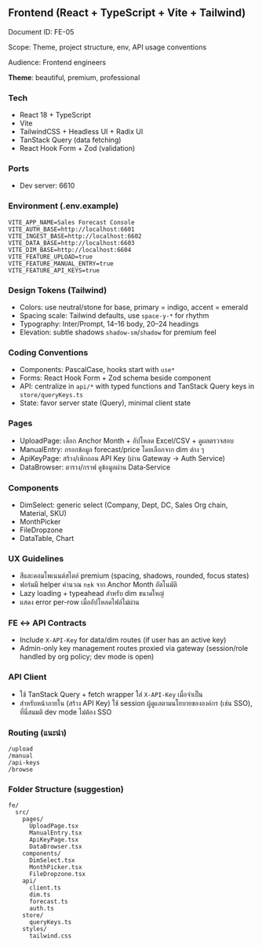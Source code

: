 ## Frontend (React + TypeScript + Vite + Tailwind)

Document ID: FE-05

Scope: Theme, project structure, env, API usage conventions

Audience: Frontend engineers

**Theme**: beautiful, premium, professional

### Tech
- React 18 + TypeScript
- Vite
- TailwindCSS + Headless UI + Radix UI
- TanStack Query (data fetching)
- React Hook Form + Zod (validation)

### Ports
- Dev server: 6610

### Environment (.env.example)
```
VITE_APP_NAME=Sales Forecast Console
VITE_AUTH_BASE=http://localhost:6601
VITE_INGEST_BASE=http://localhost:6602
VITE_DATA_BASE=http://localhost:6603
VITE_DIM_BASE=http://localhost:6604
VITE_FEATURE_UPLOAD=true
VITE_FEATURE_MANUAL_ENTRY=true
VITE_FEATURE_API_KEYS=true
```

### Design Tokens (Tailwind)
- Colors: use neutral/stone for base, primary = indigo, accent = emerald
- Spacing scale: Tailwind defaults, use `space-y-*` for rhythm
- Typography: Inter/Prompt, 14–16 body, 20–24 headings
- Elevation: subtle shadows `shadow-sm`/`shadow` for premium feel

### Coding Conventions
- Components: PascalCase, hooks start with `use*`
- Forms: React Hook Form + Zod schema beside component
- API: centralize in `api/*` with typed functions and TanStack Query keys in `store/queryKeys.ts`
- State: favor server state (Query), minimal client state

### Pages
- UploadPage: เลือก Anchor Month + อัปโหลด Excel/CSV + ดูผลตรวจสอบ
- ManualEntry: กรอกข้อมูล forecast/price โดยเลือกจาก dim ต่าง ๆ
- ApiKeyPage: สร้าง/เพิกถอน API Key (ผ่าน Gateway → Auth Service)
- DataBrowser: ตาราง/กราฟ ดูข้อมูลผ่าน Data‑Service

### Components
- DimSelect: generic select (Company, Dept, DC, Sales Org chain, Material, SKU)
- MonthPicker
- FileDropzone
- DataTable, Chart

### UX Guidelines
- สีและคอมโพเนนต์สไตล์ premium (spacing, shadows, rounded, focus states)
- ฟอร์มมี helper คำนวณ `n±k` จาก Anchor Month อัตโนมัติ
- Lazy loading + typeahead สำหรับ dim ขนาดใหญ่
- แสดง error per-row เมื่ออัปโหลดไฟล์ไม่ผ่าน

### FE ↔ API Contracts
- Include `X-API-Key` for data/dim routes (if user has an active key)
- Admin-only key management routes proxied via gateway (session/role handled by org policy; dev mode is open)

### API Client
- ใช้ TanStack Query + fetch wrapper ใส่ `X-API-Key` เมื่อจำเป็น
- สำหรับหน้าภายใน (สร้าง API Key) ใช้ session ผู้ดูแลตามนโยบายขององค์กร (เช่น SSO), ที่นี่สมมติ dev mode ไม่ต้อง SSO

### Routing (แนะนำ)
```
/upload
/manual
/api-keys
/browse
```

### Folder Structure (suggestion)
```
fe/
  src/
    pages/
      UploadPage.tsx
      ManualEntry.tsx
      ApiKeyPage.tsx
      DataBrowser.tsx
    components/
      DimSelect.tsx
      MonthPicker.tsx
      FileDropzone.tsx
    api/
      client.ts
      dim.ts
      forecast.ts
      auth.ts
    store/
      queryKeys.ts
    styles/
      tailwind.css
```


